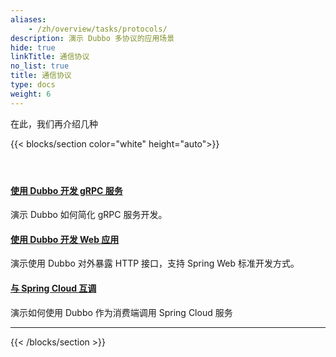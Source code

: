 ```yaml
---
aliases:
    - /zh/overview/tasks/protocols/
description: 演示 Dubbo 多协议的应用场景
hide: true
linkTitle: 通信协议
no_list: true
title: 通信协议
type: docs
weight: 6
---
```


在此，我们再介绍几种

{{< blocks/section color="white" height="auto">}}
<div class="td-content list-page">
    <div class="lead"></div><header class="article-meta">
    </header><div class="row">
    <div class="col-sm col-md-6 mb-4">
        <div class="h-100 card shadow" href="#">
            <div class="card-body">
                <h4 class="card-title">
                    <a href='{{< relref "./grpc/" >}}'>使用 Dubbo 开发 gRPC 服务</a>
                </h4>
                <p>演示 Dubbo 如何简化 gRPC 服务开发。</p>
            </div>
        </div>
    </div>
    <div class="col-sm col-md-6 mb-4">
        <div class="h-100 card shadow" href="#">
            <div class="card-body">
                <h4 class="card-title">
                     <a href='{{< relref "./web/" >}}'>使用 Dubbo 开发 Web 应用</a>
                </h4>
                <p>演示使用 Dubbo 对外暴露 HTTP 接口，支持 Spring Web 标准开发方式。</p>
            </div>
        </div>
    </div>
    <div class="col-sm col-md-6 mb-4">
        <div class="h-100 card shadow" href="#">
            <div class="card-body">
                <h4 class="card-title">
                     <a href='{{< relref "./springcloud/" >}}'>与 Spring Cloud 互调</a>
                </h4>
                <p>演示如何使用 Dubbo 作为消费端调用 Spring Cloud 服务</p>
            </div>
        </div>
    </div>
</div>
<hr>
</div>

{{< /blocks/section >}}
